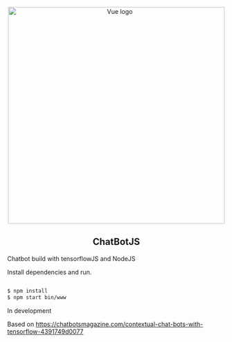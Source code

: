 <p align="center"><a href="#" target="_blank" rel="noopener noreferrer"><img width="500" src="https://js.tensorflow.org/images/TF_JS_twitter.png" alt="Vue logo"></a></p>

<p align="center">

</p>

<h2 align="center">ChatBotJS</h2>

Chatbot build with tensorflowJS and NodeJS

Install dependencies and run.

```sh

$ npm install
$ npm start bin/www

```

In development

Based on https://chatbotsmagazine.com/contextual-chat-bots-with-tensorflow-4391749d0077